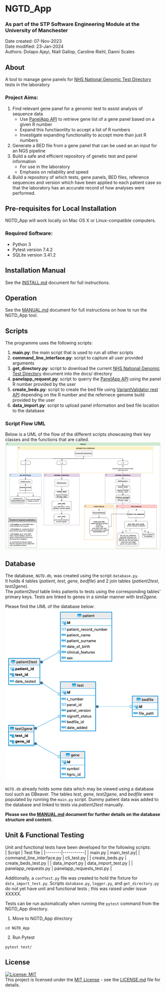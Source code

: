 # NGTD_App
### As part of the STP Software Engineering Module at the University of Manchester
Date created: 07-Nov-2023  
Date modified: 23-Jan-2024  
Authors: Dolapo Ajayi, Niall Gallop, Caroline Riehl, Danni Scales  

## About
A tool to manage gene panels for [NHS National Genomic Test Directory](https://www.england.nhs.uk/publication/national-genomic-test-directories/) tests in the laboratory

### Project Aims:
1. Find relevant gene panel for a genomic test to assist analysis of sequence data
    - Use [PanelApp API](https://panelapp.genomicsengland.co.uk/api/docs/) to retrieve gene list of a gene panel based on a given R number
    - Expand this functiaonlity to accept a list of R numbers
    - Investigate expanding functionality to accept more than just R numbers
2. Generate a BED file from a gene panel that can be used an an input for an NGS pipeline
3. Build a safe and efficient repository of genetic test and panel information
    - For use in the laboratory 
    - Emphasis on reliability and speed
4. Build a repository of which tests, gene panels, BED files, reference sequences and version which have been applied to each patient case so that the laboratory has an accurate record of how analyses were performed.  

## Pre-requisites for Local Installation
NGTD_App will work locally on Mac OS X or Linux-compatible computers.  

### Required Software:
- Python 3
- Pytest version 7.4.2
- SQLite version 3.41.2  

## Installation Manual
See the [INSTALL.md](INSTALL.md) document for full instructions.  

## Operation
See the [MANUAL.md](MANUAL.md) document for full instructions on how to run the NGTD_App tool.  

## Scripts
The programme uses the following scripts:
1. **main.py**: the main script that is used to run all other scripts
2. **command_line_interface.py**: script to capture all user provided arguments
3. **get_directory.py**: script to download the current [NHS National Genomic Test Directory](https://www.england.nhs.uk/publication/national-genomic-test-directories/) document into the docs/ directory
4. **panelapp_request.py**: script to querry the [PanelApp API](https://panelapp.genomicsengland.co.uk/api/docs/) using the panel R number provided by the user
5. **create_beds.py**: script to create the bed file using [VariantValidator rest API](https://rest.variantvalidator.org) depending on the R number and the refernece genome build provided by the user
6. **data_import.py**: script to upload panel information and bed file location to the database


### Script Flow UML
Below is a UML of the flow of the different scripts showcasing their key classes and the functions that are called.
![Alt text](img/script_uml.png)  

## Database
The database, `NGTD.db`, was created using the script `database.py`.  
It holds 4 tables (*patient*, *test*, *gene*, *bedfile*) and 2 join tables (*patient2test*, *test2gene*).  
The *patient2test* table links patients to tests using the corresponding tables' primary keys. Tests are linked to genes in a similar manner with *test2gene*.  

Please find the UML of the database below:  
![Alt text](img/database_uml.png)  

`NGTD.db` already holds some data which may be viewed using a database tool such as DBeaver. The tables *test*, *gene*, *test2gene*, and *bedfile* were populated by running the `main.py` script. Dummy patient data was added to the database and linked to tests via *patient2test* manually.  

**Please see the [MANUAL.md](MANUAL.md) document for further details on the database structure and content.** 

## Unit & Functional Testing
Unit and functional tests have been developed for the following scripts:  
| Script | Test file |
|--------|-----------|
| main.py | main_test.py|
| command_line_interface.py | cli_test.py |
| create_beds.py | create_beds_test.py |
| data_import.py | data_import_test.py |
| panelapp_requests.py | panelapp_requests_test.py |  

Additionally, a `conftest.py` file was created to hold the fixture for `data_import_test.py`. Scripts `database.py`, `logger.py`, and `get_directory.py` do not yet have unit and functional tests ; this was raised under issue XXXXX.  

Tests can be run automatically when running the `pytest` command from the NGTD_App directory.  
1. Move to NGTD_App directory
```
cd NGTD_App
```
2. Run Pytest
```
pytest test/
```

## License
[![License: MIT](https://img.shields.io/badge/License-MIT-yellow.svg)](https://opensource.org/licenses/MIT)  
This project is licensed under the [MIT License](https://opensource.org/licenses/MIT) - see the [LICENSE.md](LICENSE.md) file for details.